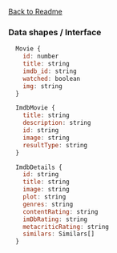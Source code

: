 [Back to Readme](/README.md)

### Data shapes / Interface

```js
  Movie {
    id: number
    title: string
    imdb_id: string
    watched: boolean
    img: string
  }
```

```js
  ImdbMovie {
    title: string
    description: string
    id: string
    image: string
    resultType: string
  }
```

```js
  ImdbDetails {
    id: string
    title: string
    image: string
    plot: string
    genres: string
    contentRating: string
    imDbRating: string
    metacriticRating: string
    similars: Similars[]
  }
```
